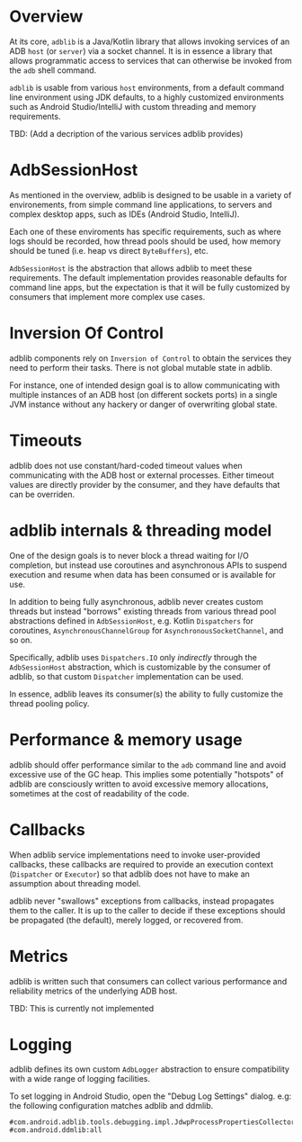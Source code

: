 # Overview

At its core, `adblib` is a Java/Kotlin library that allows invoking services
of an ADB `host` (or `server`) via a socket channel. It is in essence a
library that allows programmatic access to services that can otherwise be
invoked from the `adb` shell command.

`adblib` is usable from various `host` environments, from a default command
line environment using JDK defaults, to a highly customized environments
such as Android Studio/IntelliJ with custom threading and memory
requirements.


TBD: (Add a decription of the various services adblib provides)

# AdbSessionHost

As mentioned in the overview, adblib is designed to be usable in a
variety of environements, from simple command line applications, to
servers and complex desktop apps, such as IDEs (Android Studio,
IntelliJ).

Each one of these enviroments has specific requirements, such as
where logs should be recorded, how thread pools should be used,
how memory should be tuned (i.e. heap vs direct `ByteBuffers`),
etc.

`AdbSessionHost` is the abstraction that allows adblib to meet these
requirements. The default implementation provides reasonable defaults
for command line apps, but the expectation is that it will be fully
customized by consumers that implement more complex use cases.

# Inversion Of Control

adblib components rely on `Inversion of Control` to obtain the services
they need to perform their tasks. There is not global mutable state
in adblib.

For instance, one of intended design goal is to allow communicating with
multiple instances of an ADB host (on different sockets ports) in a single
JVM instance without any hackery or danger of overwriting global state.

# Timeouts

adblib does not use constant/hard-coded timeout values when communicating
with the ADB host or external processes. Either timeout values are directly
provider by the consumer, and they have defaults that can be overriden.

# adblib internals & threading model

One of the design goals is to never block a thread waiting for I/O completion,
but instead use coroutines and asynchronous APIs to suspend execution and
resume when data has been consumed or is available for use.

In addition to being fully asynchronous, adblib never creates custom threads
but instead "borrows" existing threads from various thread pool abstractions
defined in `AdbSessionHost`, e.g. Kotlin `Dispatchers` for coroutines,
`AsynchronousChannelGroup` for `AsynchronousSocketChannel`, and so on.

Specifically, adblib uses `Dispatchers.IO` only *indirectly* through the
`AdbSessionHost` abstraction, which is customizable by the consumer of adblib,
so that custom `Dispatcher` implementation can be used.

In essence, adblib leaves its consumer(s) the ability to fully customize
the thread pooling policy.

# Performance & memory usage

adblib should offer performance similar to the `adb` command line and avoid
excessive use of the GC heap. This implies some potentially "hotspots" of
adblib are consciously written to avoid excessive memory allocations,
sometimes at the cost of readability of the code.

# Callbacks

When adblib service implementations need to invoke user-provided callbacks,
these callbacks are required to provide an execution context (`Dispatcher`
or `Executor`) so that adblib does not have to make an assumption about
threading model.

adblib never "swallows" exceptions from callbacks, instead propagates them
to the caller. It is up to the caller to decide if these exceptions should
be propagated (the default), merely logged, or recovered from.

# Metrics

adblib is written such that consumers can collect various performance and
reliability metrics of the underlying ADB host.

TBD: This is currently not implemented

# Logging

adblib defines its own custom `AdbLogger` abstraction to ensure compatibility
with a wide range of logging facilities.

To set logging in Android Studio, open the "Debug Log Settings" dialog. e.g:
the following configuration matches adblib and ddmlib.

```
#com.android.adblib.tools.debugging.impl.JdwpProcessPropertiesCollector:all
#com.android.ddmlib:all
```
